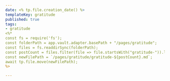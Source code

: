```yaml
---
date: <% tp.file.creation_date() %>
templateKey: gratitude
published: true
tags:
- gratitude
<%*
const fs = require('fs');
const folderPath = app.vault.adapter.basePath + "/pages/gratitude";
const files = fs.readdirSync(folderPath);
const postCount = files.filter(file => file.startsWith("gratitude-")).length + 89;
const newFilePath = `/pages/gratitude/gratitude-${postCount}.md`;
await tp.file.move(newFilePath);
%>

---
```

